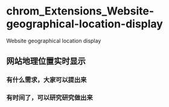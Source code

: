 # chrom_Extensions_Website-geographical-location-display
Website geographical location display


## 网站地理位置实时显示

### 有什么需求，大家可以提出来
### 有时间了，可以研究研究做出来
